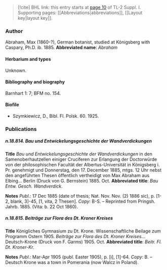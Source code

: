 > [!cite] BHL link: this entry starts at [page 10](https://www.biodiversitylibrary.org/page/33264765) of TL-2 Suppl. I.
> Supporting pages: [[Abbreviations|abbreviations]], [[Layout key|layout key]].

### Author

Abraham, Max (1860-?), German botanist, studied at Königsberg with Caspary, Ph.D. ib. 1885. 
**Abbreviated name**: *Abraham*

#### Herbarium and types

Unknown.

#### Bibliography and biography

Barnhart 1: 7; BFM no. 154.

#### Biofile

- Szymkiewicz, D., Bibl. Fl. Polsk. 60. 1925.

### Publications

##### n.18.814. Bau und Entwickelungsgeschichte der Wandverdickungen

**Title**
*Bau und Entwickelungsgeschichte der Wandverdickungen* in den Samenoberhautzellen einiger Cruciferen zur Erlangung der Doctorwürde von der philosophischen Facultät der Albertus-Universität in Königsberg i. Pr. genehmigt und Donnerstag, den 17. December 1885, mtgs. 12 Uhr nebst den angeführten Thesen öffentlich vertheidigt von Max Abraham aus Elbing... Berlin (Druck von G. Bernstein) 1885. Oct.
**Abbreviated title**: *Bau Entw. Gesch. Wandverdick.*

**Notes**
*Publ*.: 17 Dec 1885 (date of thesis; Nat. Nov. Nov. (2) 1886 sic), p. \[1-2, blank, 3\]-45, \[1, vita, 2 Thesen\]. *Copy*: B-S. – Reprinted from Pringsh. Jahrb. 1885. (Vita: b. 22 Oct 1860).

##### n.18.815. Beiträge zur Flora des Dt. Kroner Kreises

**Title**
Königliches Gymnasium zu Dt. Krone. Wissenschaftliche Beilage zum Programm Ostern 1905. *Beiträge zur Flora des Dt. Kroner Kreises*... Deutsch-Krone (Druck von F. Garms) 1905. Oct.
**Abbreviated title**: *Beitr. Fl. Dt. Kroner-Kr.*

**Notes**
*Publ*.: Mar-Apr 1905 (publ. Easter 1905), p. \[i\], \[1\]-64. *Copy*: B. – Deutsch Krone was a town in Pomerania (now Walcz in Poland).

